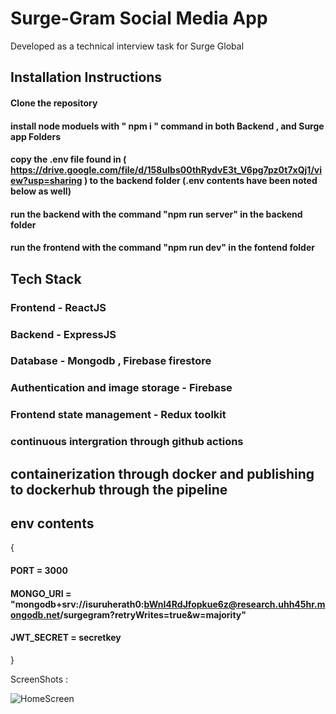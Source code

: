 
# Surge-Gram Social Media App

Developed as a technical interview task for Surge Global


## Installation Instructions

#### Clone the repository
#### install node moduels with  " npm i " command in both Backend , and Surge app Folders
#### copy the .env file found in (  https://drive.google.com/file/d/158uIbs00thRydvE3t_V6pg7pz0t7xQj1/view?usp=sharing  ) to the backend folder (.env contents have been noted below as well)
#### run the backend with the command  "npm run server" in the backend folder
#### run the frontend with the command "npm run dev" in the fontend folder

## Tech Stack 

### Frontend - ReactJS
### Backend - ExpressJS
### Database - Mongodb , Firebase firestore
### Authentication and image storage - Firebase
### Frontend state management - Redux toolkit
### continuous intergration through github actions
## containerization through docker and publishing to dockerhub through the pipeline


##  env contents

{
#### PORT = 3000
#### MONGO_URI = "mongodb+srv://isuruherath0:bWnI4RdJfopkue6z@research.uhh45hr.mongodb.net/surgegram?retryWrites=true&w=majority"
#### JWT_SECRET = secretkey

}

ScreenShots : 

![HomeScreen](Resources/screen02.PNG)  
